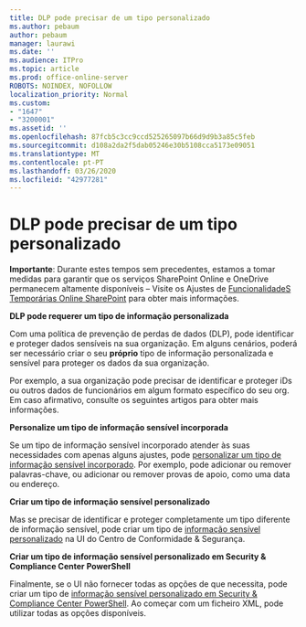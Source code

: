 ```yaml
---
title: DLP pode precisar de um tipo personalizado
ms.author: pebaum
author: pebaum
manager: laurawi
ms.date: ''
ms.audience: ITPro
ms.topic: article
ms.prod: office-online-server
ROBOTS: NOINDEX, NOFOLLOW
localization_priority: Normal
ms.custom:
- "1647"
- "3200001"
ms.assetid: ''
ms.openlocfilehash: 87fcb5c3cc9ccd525265097b66d9d9b3a85c5feb
ms.sourcegitcommit: d108a2da2f5dab05246e30b5108cca5173e09051
ms.translationtype: MT
ms.contentlocale: pt-PT
ms.lasthandoff: 03/26/2020
ms.locfileid: "42977281"
---
```

# <a name="dlp-might-need-a-custom-type"></a>DLP pode precisar de um tipo personalizado

**Importante**: Durante estes tempos sem precedentes, estamos a tomar medidas para garantir que os serviços SharePoint Online e OneDrive permanecem altamente disponíveis – Visite os Ajustes de [FuncionalidadeS Temporárias Online SharePoint](https://aka.ms/ODSPAdjustments) para obter mais informações.

**DLP pode requerer um tipo de informação personalizada**

Com uma política de prevenção de perdas de dados (DLP), pode identificar e proteger dados sensíveis na sua organização. Em alguns cenários, poderá ser necessário criar o seu **próprio** tipo de informação personalizada e sensível para proteger os dados da sua organização.

Por exemplo, a sua organização pode precisar de identificar e proteger iDs ou outros dados de funcionários em algum formato específico do seu org. Em caso afirmativo, consulte os seguintes artigos para obter mais informações.
  
 **Personalize um tipo de informação sensível incorporada**
  
Se um tipo de informação sensível incorporado atender às suas necessidades com apenas alguns ajustes, pode [personalizar um tipo de informação sensível incorporado](https://docs.microsoft.com/office365/securitycompliance/customize-a-built-in-sensitive-information-type). Por exemplo, pode adicionar ou remover palavras-chave, ou adicionar ou remover provas de apoio, como uma data ou endereço.
  
 **Criar um tipo de informação sensível personalizado**
  
Mas se precisar de identificar e proteger completamente um tipo diferente de informação sensível, pode criar um tipo de [informação sensível personalizado](https://docs.microsoft.com/office365/securitycompliance/create-a-custom-sensitive-information-type) na UI do Centro de Conformidade & Segurança.
  
**Criar um tipo de informação sensível personalizado em Security & Compliance Center PowerShell**

Finalmente, se o UI não fornecer todas as opções de que necessita, pode criar um tipo de [informação sensível personalizado em Security & Compliance Center PowerShell](https://docs.microsoft.com/office365/securitycompliance/create-a-custom-sensitive-information-type-in-scc-powershell). Ao começar com um ficheiro XML, pode utilizar todas as opções disponíveis.
